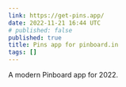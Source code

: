 ```yaml
---
link: https://get-pins.app/
date: 2022-11-21 16:44 UTC
# published: false
published: true
title: Pins app for pinboard.in
tags: []
---
```


A modern Pinboard app for 2022.
